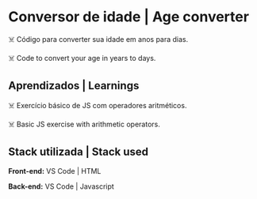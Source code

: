 # Conversor de idade | Age converter

☠️ Código para converter sua idade em anos para dias.

☠️ Code to convert your age in years to days.

## Aprendizados | Learnings

☠️ Exercício básico de JS com operadores aritméticos.

☠️ Basic JS exercise with arithmetic operators.

## Stack utilizada | Stack used

**Front-end:** VS Code | HTML

**Back-end:** VS Code | Javascript
